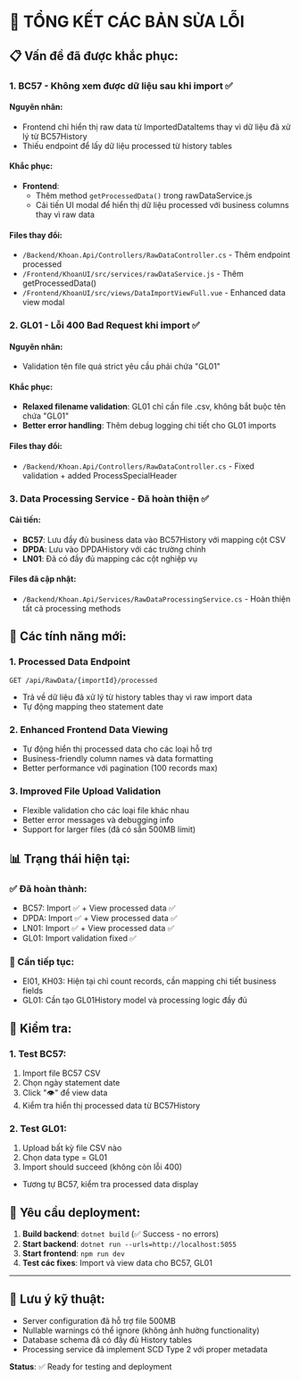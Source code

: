 # 🔧 TỔNG KẾT CÁC BẢN SỬA LỖI

## 📋 Vấn đề đã được khắc phục:

### 1. **BC57 - Không xem được dữ liệu sau khi import** ✅

#### Nguyên nhân:

- Frontend chỉ hiển thị raw data từ ImportedDataItems thay vì dữ liệu đã xử lý từ BC57History
- Thiếu endpoint để lấy dữ liệu processed từ history tables

#### Khắc phục:

- **Frontend**:
  - Thêm method `getProcessedData()` trong rawDataService.js
  - Cải tiến UI modal để hiển thị dữ liệu processed với business columns thay vì raw data

#### Files thay đổi:

- `/Backend/Khoan.Api/Controllers/RawDataController.cs` - Thêm endpoint processed
- `/Frontend/KhoanUI/src/services/rawDataService.js` - Thêm getProcessedData()
- `/Frontend/KhoanUI/src/views/DataImportViewFull.vue` - Enhanced data view modal

### 2. **GL01 - Lỗi 400 Bad Request khi import** ✅

#### Nguyên nhân:

- Validation tên file quá strict yêu cầu phải chứa "GL01"

#### Khắc phục:

- **Relaxed filename validation**: GL01 chỉ cần file .csv, không bắt buộc tên chứa "GL01"
- **Better error handling**: Thêm debug logging chi tiết cho GL01 imports

#### Files thay đổi:

- `/Backend/Khoan.Api/Controllers/RawDataController.cs` - Fixed validation + added ProcessSpecialHeader

### 3. **Data Processing Service - Đã hoàn thiện** ✅

#### Cải tiến:

- **BC57**: Lưu đầy đủ business data vào BC57History với mapping cột CSV
- **DPDA**: Lưu vào DPDAHistory với các trường chính
- **LN01**: Đã có đầy đủ mapping các cột nghiệp vụ

#### Files đã cập nhật:

- `/Backend/Khoan.Api/Services/RawDataProcessingService.cs` - Hoàn thiện tất cả processing methods

## 🚀 Các tính năng mới:

### 1. **Processed Data Endpoint**

```
GET /api/RawData/{importId}/processed
```

- Trả về dữ liệu đã xử lý từ history tables thay vì raw import data
- Tự động mapping theo statement date

### 2. **Enhanced Frontend Data Viewing**

- Tự động hiển thị processed data cho các loại hỗ trợ
- Business-friendly column names và data formatting
- Better performance với pagination (100 records max)

### 3. **Improved File Upload Validation**

- Flexible validation cho các loại file khác nhau
- Better error messages và debugging info
- Support for larger files (đã có sẵn 500MB limit)

## 📊 Trạng thái hiện tại:

### ✅ Đã hoàn thành:

- BC57: Import ✅ + View processed data ✅
- DPDA: Import ✅ + View processed data ✅
- LN01: Import ✅ + View processed data ✅
- GL01: Import validation fixed ✅

### 🔄 Cần tiếp tục:

- EI01, KH03: Hiện tại chỉ count records, cần mapping chi tiết business fields
- GL01: Cần tạo GL01History model và processing logic đầy đủ

## 🧪 Kiểm tra:

### 1. Test BC57:

1. Import file BC57 CSV
2. Chọn ngày statement date
3. Click "👁️" để view data
4. Kiểm tra hiển thị processed data từ BC57History

### 2. Test GL01:

1. Upload bất kỳ file CSV nào
2. Chọn data type = GL01
3. Import should succeed (không còn lỗi 400)


- Tương tự BC57, kiểm tra processed data display

## 🔧 Yêu cầu deployment:

1. **Build backend**: `dotnet build` (✅ Success - no errors)
2. **Start backend**: `dotnet run --urls=http://localhost:5055`
3. **Start frontend**: `npm run dev`
4. **Test các fixes**: Import và view data cho BC57, GL01

---

## 📝 Lưu ý kỹ thuật:

- Server configuration đã hỗ trợ file 500MB
- Nullable warnings có thể ignore (không ảnh hưởng functionality)
- Database schema đã có đầy đủ History tables
- Processing service đã implement SCD Type 2 với proper metadata

**Status**: ✅ Ready for testing and deployment
